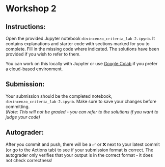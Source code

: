 # Workshop 2

## Instructions:
Open the provided Jupyter notebook `divincenzo_criteria_lab-2.ipynb`. It contains explanations and starter code with sections marked for you to complete. Fill in the missing code where indicated. The solutions have been provided if you wish to refer to them.

You can work on this locally with Jupyter or use [Google Colab](https://colab.research.google.com/) if you prefer a cloud-based environment.

## Submission:
Your submission should be the completed notebook, `divincenzo_criteria_lab-2.ipynb`. Make sure to save your changes before committing.\
*(Note: This will not be graded - you can refer to the solutions if you want to judge your code)*

## Autograder:
After you commit and push, there will be a ✅ or ❌ next to your latest commit (or go to the Actions tab) to see if your submission format is correct. The autograder only verifies that your output is in the correct format - it does not check correctness!
